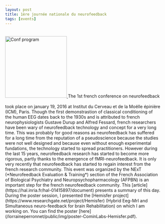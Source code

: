 ```yaml
---
layout: post
title: 1ère journée nationale du neurofeedback
tags: [events]
---
```

<a href="http://www.encephale.com/content/download/97633/1791609/version/4/file/programme-journee-neurofeedback.pdf">
<img border="0" alt="Conf program" src="/lorraineperronnet/public/img/firstNFday.png" width="200" style="margin:20px auto 20px auto">
</a>
The 1st french conference on neurofeedback took place on january 19, 2016 at Institut du Cerveau et de la Moëlle épinière (ICM), Paris. Though the first demonstrastion of classical conditioning of the human EEG dates back to the 1930s and is attributed to french neurophysiologists Gustave Durup and Alfred Fessard, french researchers have been wary of neurofeedback technology and concept for a very long time. This was probably for good reasons as neurofeedback has suffered for a long time from the reputation of a pseudoscience because the studies were not well designed and because even without enough experimental fundations, the technology started to spread practitioners. However during the last 15 years, neurofeedback research has started to become more rigorous, partly thanks to the emergence of fMRI-neurofeedback. It is only very recently that neurofeedback has started to regain interest from the french research community. This event was organized by the NExT (*Neurofeedback Evaluation & Training*) section of the French Association of
Biological Psychiatry and Neuropsychopharmacology (AFPBN) is an important step for the french neurofeedback community. This [article](https://hal.inria.fr/hal-01415897/document) presents a summary of this day. During the poster session, I presented the [Hemisfer project](https://www.researchgate.net/project/Hemisfer) (Hybrid Eeg-MrI and Simultaneous neuro-feedback for brain Rehabilitation) on which I am working on. You can find the poster [here](/lorraineperronnet/public/img/poster-CominLabs-Hemisfer.pdf).
